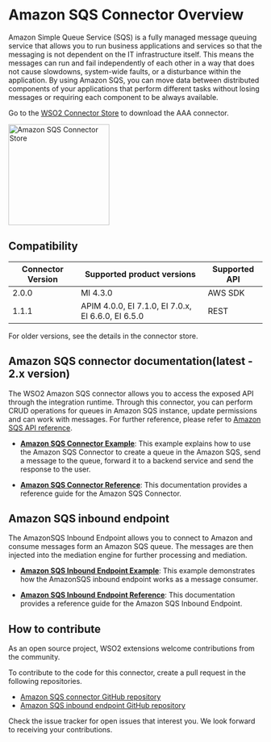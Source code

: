 # Amazon SQS Connector Overview

Amazon Simple Queue Service (SQS) is a fully managed message queuing service that allows you to run business applications and services so that the messaging is not dependent on the IT infrastructure itself. This means the messages can run and fail independently of each other in a way that does not cause slowdowns, system-wide faults, or a disturbance within the application. By using Amazon SQS, you can move data between distributed components of your applications that perform different tasks without losing messages or requiring each component to be always available.

Go to the <a target="_blank" href="https://store.wso2.com/connector/esb-connector-amazonsqs">WSO2 Connector Store</a> to download the AAA connector.

<img src="{{base_path}}/assets/img/integrate/connectors/amazon-sqs-store.png" title="Amazon SQS Connector Store" width="200" alt="Amazon SQS Connector Store"/>

## Compatibility

| Connector Version | Supported product versions                         | Supported API |
|-------------------|----------------------------------------------------|-------------|
| 2.0.0             | MI 4.3.0                                           |AWS SDK|
 | 1.1.1             | APIM 4.0.0, EI 7.1.0, EI 7.0.x, EI 6.6.0, EI 6.5.0 |REST|

For older versions, see the details in the connector store.

## Amazon SQS connector documentation(latest - 2.x version)

The WSO2 Amazon SQS connector allows you to access the exposed API through the integration runtime. Through this connector, you can perform CRUD operations for queues in Amazon SQS instance, update permissions and can work with messages. For further reference, please refer to [Amazon SQS API reference](https://docs.aws.amazon.com/AWSSimpleQueueService/latest/APIReference/Welcome.html).

* **[Amazon SQS Connector Example]({{base_path}}/reference/connectors/amazonsqs-connector/2.x/amazonsqs-connector-2.x-example/)**: This example explains how to use the Amazon SQS Connector to create a queue in the Amazon SQS, send a message to the queue, forward it to a backend service and send the response to the user. 

* **[Amazon SQS Connector Reference]({{base_path}}/reference/connectors/amazonsqs-connector/2.x/amazonsqs-connector-2.x-reference/)**: This documentation provides a reference guide for the Amazon SQS Connector.

## Amazon SQS inbound endpoint

The AmazonSQS Inbound Endpoint allows you to connect to Amazon and consume messages form an Amazon SQS queue. The messages are then injected into the mediation engine for further processing and mediation.

* **[Amazon SQS Inbound Endpoint Example]({{base_path}}/reference/connectors/amazonsqs-connector/amazonsqs-inbound-endpoint-example/)**: This example demonstrates how the AmazonSQS inbound endpoint works as a message consumer. 

* **[Amazon SQS Inbound Endpoint Reference]({{base_path}}/reference/connectors/amazonsqs-connector/amazonsqs-inbound-endpoint-reference-configuration/)**: This documentation provides a reference guide for the Amazon SQS Inbound Endpoint.

## How to contribute

As an open source project, WSO2 extensions welcome contributions from the community. 

To contribute to the code for this connector, create a pull request in the following repositories. 

* [Amazon SQS connector GitHub repository](https://github.com/wso2-extensions/esb-connector-amazonsqs)
* [Amazon SQS inbound endpoint GitHub repository](https://github.com/wso2-extensions/esb-inbound-amazonsqs)

Check the issue tracker for open issues that interest you. We look forward to receiving your contributions.
